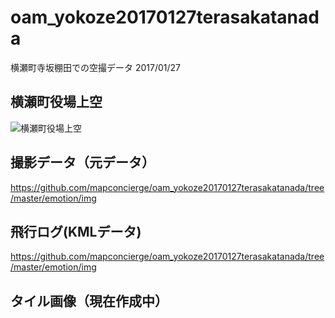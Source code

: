 # oam_yokoze20170127terasakatanada
横瀬町寺坂棚田での空撮データ 2017/01/27

## 横瀬町役場上空
![横瀬町役場上空](https://github.com/mapconcierge/oam_yokoze20170127terasakatanada/blob/master/emotion/img/DSC03673.JPG?raw=true)

## 撮影データ（元データ）
https://github.com/mapconcierge/oam_yokoze20170127terasakatanada/tree/master/emotion/img

## 飛行ログ(KMLデータ)
https://github.com/mapconcierge/oam_yokoze20170127terasakatanada/tree/master/emotion/img

## タイル画像（現在作成中）
